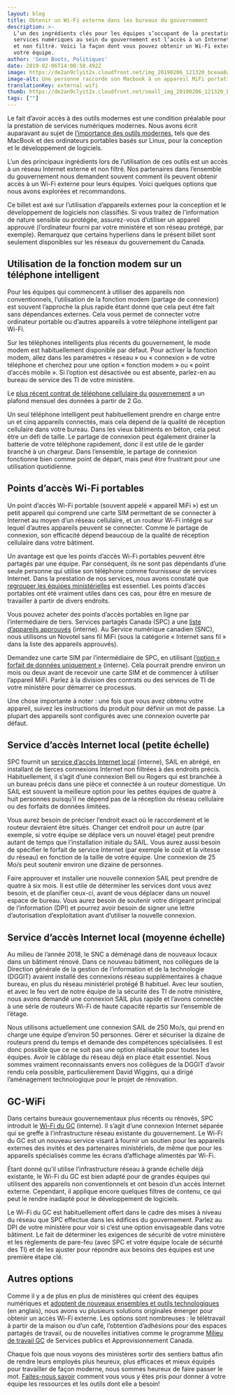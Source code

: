 ```yaml
---
layout: blog
title: Obtenir un Wi-Fi externe dans les bureaux du gouvernement
description: >-
  L’un des ingrédients clés pour les équipes s’occupant de la prestation des
  services numériques au sein du gouvernement est l’accès à un Internet externe
  et non filtré. Voici la façon dont vous pouvez obtenir un Wi-Fi externe pour
  votre équipe.
author: 'Sean Boots, Politiques'
date: 2019-02-06T14:00:58.492Z
image: https://de2an9clyit2x.cloudfront.net/img_20190206_121320_bceaa8ad84.jpg
image-alt: Une personne raccorde son Macbook à un appareil MiFi portatif.
translationKey: external-wifi
thumb: https://de2an9clyit2x.cloudfront.net/small_img_20190206_121320_bceaa8ad84.jpg
tags: [""]
---
```

Le fait d’avoir accès à des outils modernes est une condition préalable pour la prestation de services numériques modernes. Nous avons écrit auparavant au sujet de [l’importance des outils modernes](https://numerique.canada.ca/2018/06/27/outils-pour-faire-du-bon-travail/), tels que des MacBook et des ordinateurs portables basés sur Linux, pour la conception et le développement de logiciels.

L’un des principaux ingrédients lors de l’utilisation de ces outils est un accès à un réseau Internet externe et non filtré. Nos partenaires dans l’ensemble du gouvernement nous demandent souvent comment ils peuvent obtenir accès à un Wi-Fi externe pour leurs équipes. Voici quelques options que nous avons explorées et recommandons.

Ce billet est axé sur l’utilisation d’appareils externes pour la conception et le développement de logiciels non classifiés. Si vous traitez de l’information de nature sensible ou protégée, assurez-vous d’utiliser un appareil approuvé (l’ordinateur fourni par votre ministère et son réseau protégé, par exemple). Remarquez que certains hyperliens dans le présent billet sont seulement disponibles sur les réseaux du gouvernement du Canada.

## Utilisation de la fonction modem sur un téléphone intelligent

Pour les équipes qui commencent à utiliser des appareils non conventionnels, l’utilisation de la fonction modem (partage de connexion) est souvent l’approche la plus rapide étant donné que cela peut être fait sans dépendances externes. Cela vous permet de connecter votre ordinateur portable ou d’autres appareils à votre téléphone intelligent par Wi-Fi.

Sur les téléphones intelligents plus récents du gouvernement, le mode modem est habituellement disponible par défaut. Pour activer la fonction modem, allez dans les paramètres « réseau » ou « connexion » de votre téléphone et cherchez pour une option « fonction modem » ou « point d’accès mobile ». Si l’option est désactivée ou est absente, parlez-en au bureau de service des TI de votre ministère.

Le [plus récent contrat de téléphone cellulaire du gouvernement](https://www.canada.ca/fr/services-partages/nouvelles/2017/10/le_gouvernement_ducanadaattribuedenouveauxcontratspourlesservice.html) a un plafond mensuel des données à partir de 2 Go.

Un seul téléphone intelligent peut habituellement prendre en charge entre un et cinq appareils connectés, mais cela dépend de la qualité de réception cellulaire dans votre bureau. Dans les vieux bâtiments en béton, cela peut être un défi de taille. Le partage de connexion peut également drainer la batterie de votre téléphone rapidement, donc il est utile de le garder branché à un chargeur. Dans l’ensemble, le partage de connexion fonctionne bien comme point de départ, mais peut être frustrant pour une utilisation quotidienne.

## Points d’accès Wi-Fi portables

Un point d’accès Wi-Fi portable (souvent appelé « appareil MiFi ») est un petit appareil qui comprend une carte SIM permettant de se connecter à Internet au moyen d’un réseau cellulaire, et un routeur Wi-Fi intégré sur lequel d’autres appareils peuvent se connecter. Comme le partage de connexion, son efficacité dépend beaucoup de la qualité de réception cellulaire dans votre bâtiment.

Un avantage est que les points d’accès Wi-Fi portables peuvent être partagés par une équipe. Par conséquent, ils ne sont pas dépendants d’une seule personne qui utilise son téléphone comme fournisseur de services Internet. Dans la prestation de nos services, nous avons constaté que [regrouper les équipes ministérielles](https://numerique.canada.ca/2018/02/15/b-travailler-dans-les-locaux-de-rncan/) est essentiel. Les points d’accès portables ont été vraiment utiles dans ces cas, pour être en mesure de travailler à partir de divers endroits.

Vous pouvez acheter des points d’accès portables en ligne par l’intermédiaire de tiers. Services partagés Canada (SPC) a une [liste d’appareils approuvés](http://www.gcpedia.gc.ca/wiki/Voice_Services_Ordering?setlang=fr&uselang=fr) (interne). Au Service numérique canadien (SNC), nous utilisons un Novotel sans fil MiFi (sous la catégorie « Internet sans fil » dans la liste des appareils approuvés).

Demandez une carte SIM par l’intermédiaire de SPC, en utilisant [l’option « forfait de données uniquement »](http://service.ssc-spc.gc.ca/fr/services/communication/appareils-mobiles-lignefixe/mobiles-utils) (interne). Cela pourrait prendre environ un mois ou deux avant de recevoir une carte SIM et de commencer à utiliser l’appareil MiFi. Parlez à la division des contrats ou des services de TI de votre ministère pour démarrer ce processus.

Une chose importante à noter : une fois que vous avez obtenu votre appareil, suivez les instructions du produit pour définir un mot de passe. La plupart des appareils sont configurés avec une connexion ouverte par défaut.

## Service d’accès Internet local (petite échelle)

SPC fournit un [service d’accès Internet local](http://service.ssc-spc.gc.ca/fr/services/infrastructure/infra-reseau/internet-admin) (interne), SAIL en abrégé, en installant de tierces connexions Internet non filtrées à des endroits précis. Habituellement, il s’agit d’une connexion Bell ou Rogers qui est branchée à un bureau précis dans une pièce et connectée à un routeur domestique. Un SAIL est souvent la meilleure option pour les petites équipes de quatre à huit personnes puisqu’il ne dépend pas de la réception du réseau cellulaire ou des forfaits de données limitées.

Vous aurez besoin de préciser l’endroit exact où le raccordement et le routeur devraient être situés. Changer cet endroit pour un autre (par exemple, si votre équipe se déplace vers un nouvel étage) peut prendre autant de temps que l’installation initiale du SAIL. Vous aurez aussi besoin de spécifier le forfait de service Internet (par exemple le coût et la vitesse du réseau) en fonction de la taille de votre équipe. Une connexion de 25 Mo/s peut soutenir environ une dizaine de personnes.

Faire approuver et installer une nouvelle connexion SAIL peut prendre de quatre à six mois. Il est utile de déterminer les services dont vous avez besoin, et de planifier ceux-ci, avant de vous déplacer dans un nouvel espace de bureau. Vous aurez besoin de soutenir votre dirigeant principal de l’information (DPI) et pourrez avoir besoin de signer une lettre d’autorisation d’exploitation avant d’utiliser la nouvelle connexion.

## Service d’accès Internet local (moyenne échelle)

Au milieu de l’année 2018, le SNC a déménagé dans de nouveaux locaux dans un bâtiment rénové. Dans ce nouveau bâtiment, nos collègues de la Direction générale de la gestion de l’information et de la technologie (DGGIT) avaient installé des connexions réseau supplémentaires à chaque bureau, en plus du réseau ministériel protégé B habituel. Avec leur soutien, et avec le feu vert de notre équipe de la sécurité des TI de notre ministère, nous avons demandé une connexion SAIL plus rapide et l’avons connectée à une série de routeurs Wi-Fi de haute capacité répartis sur l’ensemble de l’étage.

Nous utilisons actuellement une connexion SAIL de 250 Mo/s, qui prend en charge une équipe d’environ 50 personnes. Gérer et sécuriser la dizaine de routeurs prend du temps et demande des compétences spécialisées. Il est donc possible que ce ne soit pas une option réalisable pour toutes les équipes. Avoir le câblage du réseau déjà en place était essentiel. Nous sommes vraiment reconnaissants envers nos collègues de la DGGIT d’avoir rendu cela possible, particulièrement David Wiggins, qui a dirigé l’aménagement technologique pour le projet de rénovation.

## GC-WiFi

Dans certains bureaux gouvernementaux plus récents ou rénovés, SPC introduit le [Wi-Fi du GC](http://service.ssc-spc.gc.ca/fr/services/infrastructure/infra-reseau/reseau-interieur/wi-fi) (interne). Il s’agit d’une connexion Internet séparée qui se greffe à l’infrastructure réseau existante du gouvernement. Le Wi-Fi du GC est un nouveau service visant à fournir un soutien pour les appareils externes des invités et des partenaires ministériels, de même que pour les appareils spécialisés comme les écrans d’affichage alimentés par Wi-Fi.

Étant donné qu’il utilise l’infrastructure réseau à grande échelle déjà existante, le Wi-Fi du GC est bien adapté pour de grandes équipes qui utilisent des appareils non conventionnels et ont besoin d’un accès Internet externe. Cependant, il applique encore quelques filtres de contenu, ce qui peut le rendre inadapté pour le développement de logiciels.

Le Wi-Fi du GC est habituellement offert dans le cadre des mises à niveau du réseau que SPC effectue dans les édifices du gouvernement. Parlez au DPI de votre ministère pour voir si c’est une option envisageable dans votre bâtiment. Le fait de déterminer les exigences de sécurité de votre ministère et les règlements de pare-feu (avec SPC et votre équipe locale de sécurité des TI) et de les ajuster pour répondre aux besoins des équipes est une première étape clé.

## Autres options

Comme il y a de plus en plus de ministères qui créent des équipes numériques et [adoptent de nouveaux ensembles et outils technologiques](https://medium.com/code-for-canada/inboxing-clever-db6a334dda7d) (en anglais), nous avons vu plusieurs solutions originales émerger pour obtenir un accès Wi-Fi externe. Les options sont nombreuses : le télétravail à partir de la maison ou d’un café, l’obtention d’adhésions pour des espaces partagés de travail, ou de nouvelles initiatives comme le programme [Milieu de travail GC](https://www.tpsgc-pwgsc.gc.ca/biens-property/mt-wp/mt-wp-fra.html) de Services publics et Approvisionnement Canada.

Chaque fois que nous voyons des ministères sortir des sentiers battus afin de rendre leurs employés plus heureux, plus efficaces et mieux équipés pour travailler de façon moderne, nous sommes heureux de faire passer le mot. [Faites-nous savoir](mailto:cds-snc@servicecanada.gc.ca) comment vous vous y êtes pris pour donner à votre équipe les ressources et les outils dont elle a besoin!

